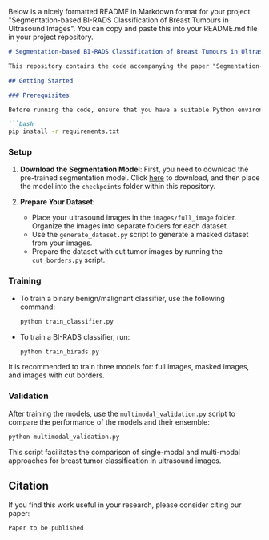 Below is a nicely formatted README in Markdown format for your project "Segmentation-based BI-RADS Classification of Breast Tumours in Ultrasound Images". You can copy and paste this into your README.md file in your project repository.

```markdown
# Segmentation-based BI-RADS Classification of Breast Tumours in Ultrasound Images

This repository contains the code accompanying the paper "Segmentation-based BI-RADS Classification of Breast Tumours in Ultrasound Images." Our work presents a comprehensive approach to classifying breast tumors in ultrasound images based on the BI-RADS system, leveraging a segmentation model to enhance the classification performance.

## Getting Started

### Prerequisites

Before running the code, ensure that you have a suitable Python environment with necessary dependencies installed. You can install the dependencies via:

```bash
pip install -r requirements.txt
```

### Setup

1. **Download the Segmentation Model**: First, you need to download the pre-trained segmentation model. Click [here](https://drive.google.com/file/d/1bFXnCTWLjMJdPV25lamli-NMCK5HDo31/view?usp=sharing) to download, and then place the model into the `checkpoints` folder within this repository.

2. **Prepare Your Dataset**:
   - Place your ultrasound images in the `images/full_image` folder. Organize the images into separate folders for each dataset.
   - Use the `generate_dataset.py` script to generate a masked dataset from your images.
   - Prepare the dataset with cut tumor images by running the `cut_borders.py` script.

### Training

- To train a binary benign/malignant classifier, use the following command:

  ```bash
  python train_classifier.py
  ```

- To train a BI-RADS classifier, run:

  ```bash
  python train_birads.py
  ```

It is recommended to train three models for: full images, masked images, and images with cut borders.

### Validation

After training the models, use the `multimodal_validation.py` script to compare the performance of the models and their ensemble:

```bash
python multimodal_validation.py
```

This script facilitates the comparison of single-modal and multi-modal approaches for breast tumor classification in ultrasound images.


## Citation

If you find this work useful in your research, please consider citing our paper:

```
Paper to be published
```




```
